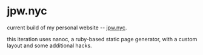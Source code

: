 jpw.nyc
=======

current build of my personal website -- <a href="http://jpw.nyc">jpw.nyc</a>.

this iteration uses nanoc, a ruby-based static page generator, with a custom layout and some additional hacks.
